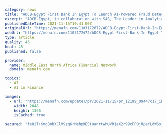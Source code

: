```yaml
---
category: news
title: "ADCB-Egypt First Bank In Egypt To Launch AI-Powered Fraud Detection Solution Through SAS"
excerpt: "ADCB-Egypt, in collaboration with SAS, The Leader in Analytics, have announced their partnership for the implementation of"
publishedDateTime: 2021-11-15T10:41:00Z
originalUrl: "https://menafn.com/1103172672/ADCB-Egypt-First-Bank-In-Egypt-To-Launch-AI-Powered-Fraud-Detection-Solution-Through-SAS"
webUrl: "https://menafn.com/1103172672/ADCB-Egypt-First-Bank-In-Egypt-To-Launch-AI-Powered-Fraud-Detection-Solution-Through-SAS"
type: article
quality: 45
heat: 45
published: false

provider:
  name: Middle East North Africa Financial Network
  domain: menafn.com

topics:
  - AI
  - AI in Finance

images:
  - url: "https://menafn.com/updates/pr/2021-11/15/pr_12199_09447c17_image_story.jpg"
    width: 2048
    height: 1366
    isCached: true

secured: "feOiT+KmgBnbXClV9zqKrMehpREStuanrtwMUVRjeX2r99cFPOjRpeYLdWSsjAigXYMSorvMZGdsqsl2X+P2OdaT2pl+d+P2qf+RRZz7HbouirF+MBApmnUazva3j6/4lW4euRL1bnMhL1soGMgGeYof6QGB9O/IMJzIhwljOo7C8NvvpR2zfv7XM/p5rYvHhjwJMLp3DQaWchF5Brg1hB5VObPsHxXU+TObhB01R5UnWed61/eMxmkFC+xgZroA6R96Wn8e6U2JvxmhkuHBZqnDzSMQBKOiq/Z+I7eIH4sMexFT5cQAHmgO5RX/0tB7JEqbJPi3eJWA7LjbkJC5d6Y1389WIEqFELlfQw1ekAs=;3hYHCEMEGi0nLbJTHH8qVQ=="
---
```



